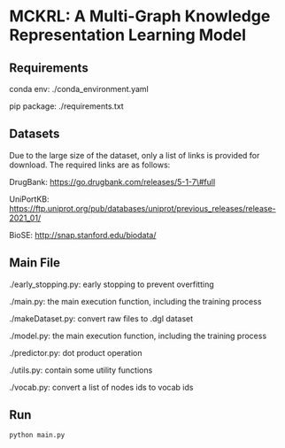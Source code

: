 # MCKRL: A Multi-Graph Knowledge Representation Learning Model

## Requirements
conda env: ./conda_environment.yaml

pip package: ./requirements.txt

## Datasets
Due to the large size of the dataset, only a list of links is provided for download. The required links are as follows:

DrugBank: https://go.drugbank.com/releases/5-1-7\#full

UniPortKB: https://ftp.uniprot.org/pub/databases/uniprot/previous_releases/release-2021_01/

BioSE: http://snap.stanford.edu/biodata/

## Main File
./early_stopping.py: early stopping to prevent overfitting

./main.py: the main execution function, including the training process

./makeDataset.py: convert raw files to .dgl dataset

./model.py: the main execution function, including the training process

./predictor.py: dot product operation

./utils.py: contain some utility functions

./vocab.py: convert a list of nodes ids to vocab ids

## Run
`python main.py`
